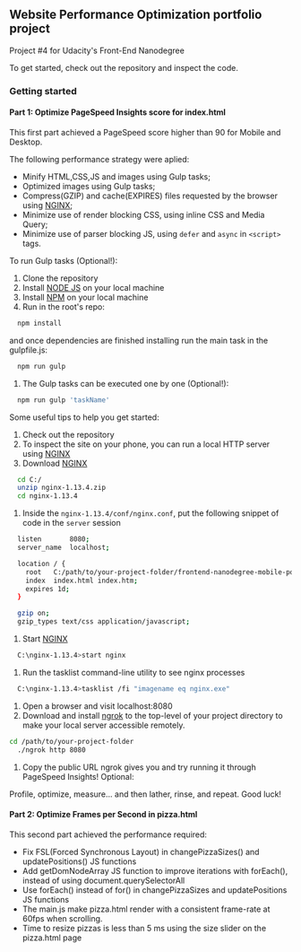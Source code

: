 ## Website Performance Optimization portfolio project

Project #4 for Udacity's Front-End Nanodegree

To get started, check out the repository and inspect the code.

### Getting started

#### Part 1: Optimize PageSpeed Insights score for index.html

This first part achieved a PageSpeed score higher than 90 for Mobile and Desktop.

The following performance strategy were aplied:

- Minify HTML,CSS,JS and images using Gulp tasks;
- Optimized images using Gulp tasks;
- Compress(GZIP) and cache(EXPIRES) files requested by the browser using [NGINX](http://nginx.org/en/);
- Minimize use of render blocking CSS, using inline CSS and Media Query;
- Minimize use of parser blocking JS, using `defer` and `async` in `<script>` tags.

To run Gulp tasks (Optional!):

1. Clone the repository
1. Install [NODE JS](https://nodejs.org) on your local machine
1. Install [NPM](https://docs.npmjs.com) on your local machine
1. Run in the root's repo:

  ```bash
    npm install
  ```
and once dependencies are finished installing run the main task in the gulpfile.js:

  ```bash
    npm run gulp
  ```
1. The Gulp tasks can be executed one by one (Optional!):

  ```bash
    npm run gulp 'taskName'
  ```

Some useful tips to help you get started:

1. Check out the repository
1. To inspect the site on your phone, you can run a local HTTP server using [NGINX](http://nginx.org/en/)
1. Download [NGINX](http://nginx.org/en/download.html)

  ```bash
    cd C:/
    unzip nginx-1.13.4.zip
    cd nginx-1.13.4
  ```
1. Inside the `nginx-1.13.4/conf/nginx.conf`, put the following snippet of code in the `server` session

  ```bash
    listen       8080;
    server_name  localhost;

    location / {
      root   C:/path/to/your-project-folder/frontend-nanodegree-mobile-portfolio/dist;
      index  index.html index.htm;
      expires 1d;
    }

    gzip on;
    gzip_types text/css application/javascript;
  ```
1. Start [NGINX](http://nginx.org/en/docs/windows.html)

  ```bash
    C:\nginx-1.13.4>start nginx
  ```
1. Run the tasklist command-line utility to see nginx processes

  ```bash
    C:\nginx-1.13.4>tasklist /fi "imagename eq nginx.exe"
  ```
1. Open a browser and visit localhost:8080
1. Download and install [ngrok](https://ngrok.com/) to the top-level of your project directory to make your local server accessible remotely.

  ``` bash
  cd /path/to/your-project-folder
    ./ngrok http 8080
  ```

1. Copy the public URL ngrok gives you and try running it through PageSpeed Insights! Optional:

Profile, optimize, measure... and then lather, rinse, and repeat. Good luck!

#### Part 2: Optimize Frames per Second in pizza.html

This second part achieved the performance required:

- Fix FSL(Forced Synchronous Layout) in changePizzaSizes() and updatePositions() JS functions
- Add getDomNodeArray JS function to improve iterations with forEach(), instead of using document.querySelectorAll
- Use forEach() instead of for() in changePizzaSizes and updatePositions JS functions
- The main.js make pizza.html render with a consistent frame-rate at 60fps when scrolling.
- Time to resize pizzas is less than 5 ms using the size slider on the pizza.html page
